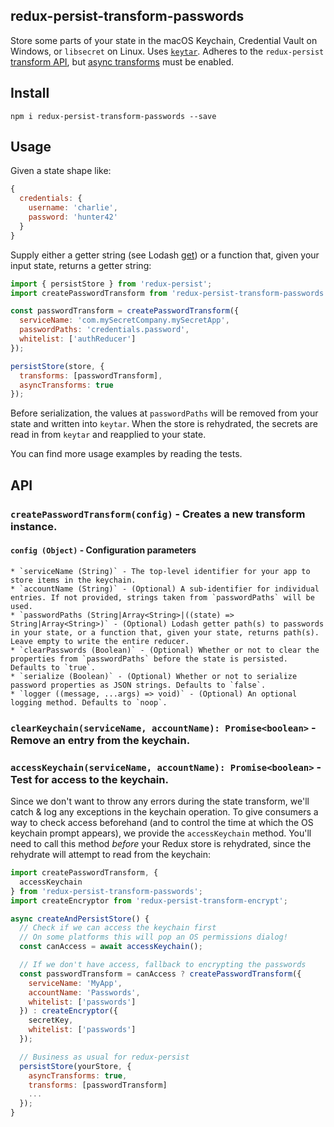 ## redux-persist-transform-passwords
Store some parts of your state in the macOS Keychain, Credential Vault on Windows, or `libsecret` on Linux. Uses [`keytar`](https://github.com/atom/node-keytar). Adheres to the `redux-persist` [transform API](https://github.com/rt2zz/redux-persist#transforms), but [async transforms](https://github.com/rt2zz/redux-persist/pull/360) must be enabled.

## Install
```
npm i redux-persist-transform-passwords --save
```

## Usage

Given a state shape like:

``` js
{
  credentials: {
    username: 'charlie',
    password: 'hunter42'
  }
}
```

Supply either a getter string (see Lodash [get](https://lodash.com/docs/4.17.4#get)) or a function that, given your input state, returns a getter string:

```js
import { persistStore } from 'redux-persist';
import createPasswordTransform from 'redux-persist-transform-passwords';

const passwordTransform = createPasswordTransform({
  serviceName: 'com.mySecretCompany.mySecretApp',
  passwordPaths: 'credentials.password',
  whitelist: ['authReducer']
});

persistStore(store, {
  transforms: [passwordTransform],
  asyncTransforms: true
});
```

Before serialization, the values at `passwordPaths` will be removed from your state and written into `keytar`. When the store is rehydrated, the secrets are read in from `keytar` and reapplied to your state.

You can find more usage examples by reading the tests.

## API

### `createPasswordTransform(config)` - Creates a new transform instance.

#### `config (Object)` - Configuration parameters
    * `serviceName (String)` - The top-level identifier for your app to store items in the keychain.
    * `accountName (String)` - (Optional) A sub-identifier for individual entries. If not provided, strings taken from `passwordPaths` will be used.
    * `passwordPaths (String|Array<String>|((state) => String|Array<String>)` - (Optional) Lodash getter path(s) to passwords in your state, or a function that, given your state, returns path(s). Leave empty to write the entire reducer.
    * `clearPasswords (Boolean)` - (Optional) Whether or not to clear the properties from `passwordPaths` before the state is persisted. Defaults to `true`.
    * `serialize (Boolean)` - (Optional) Whether or not to serialize password properties as JSON strings. Defaults to `false`.
    * `logger ((message, ...args) => void)` - (Optional) An optional logging method. Defaults to `noop`.

### `clearKeychain(serviceName, accountName): Promise<boolean>` - Remove an entry from the keychain.

### `accessKeychain(serviceName, accountName): Promise<boolean>` - Test for access to the keychain.

Since we don't want to throw any errors during the state transform, we'll catch & log any exceptions in the keychain operation. To give consumers a way to check access beforehand (and to control the time at which the OS keychain prompt appears), we provide the `accessKeychain` method. You'll need to call this method _before_ your Redux store is rehydrated, since the rehydrate will attempt to read from the keychain:

``` js
import createPasswordTransform, {
  accessKeychain
} from 'redux-persist-transform-passwords';
import createEncryptor from 'redux-persist-transform-encrypt';

async createAndPersistStore() {
  // Check if we can access the keychain first
  // On some platforms this will pop an OS permissions dialog!
  const canAccess = await accessKeychain();

  // If we don't have access, fallback to encrypting the passwords
  const passwordTransform = canAccess ? createPasswordTransform({
    serviceName: 'MyApp',
    accountName: 'Passwords',
    whitelist: ['passwords']
  }) : createEncryptor({
    secretKey,
    whitelist: ['passwords']
  });

  // Business as usual for redux-persist
  persistStore(yourStore, {
    asyncTransforms: true,
    transforms: [passwordTransform]
    ...
  });
}
```
